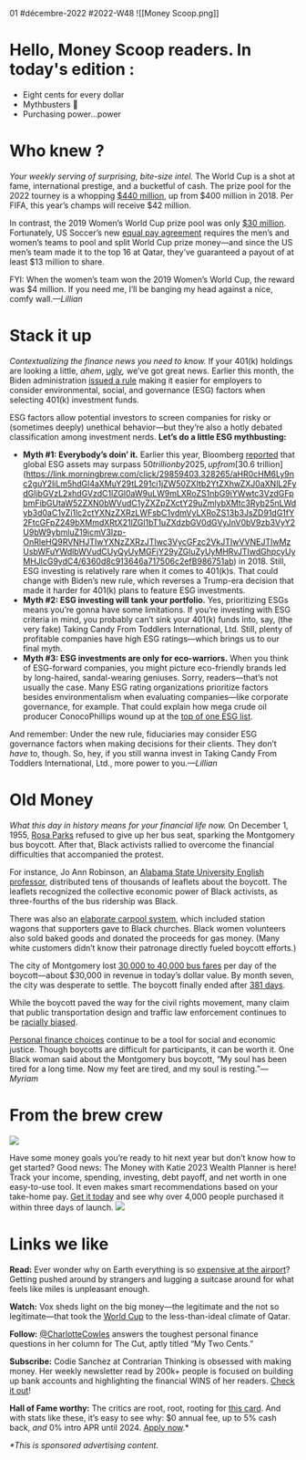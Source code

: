 01 #décembre-2022 #2022-W48
![[Money Scoop.png]]

# Hello, Money Scoop readers. In today's edition :
-   Eight cents for every dollar
-   Mythbusters 👻
-   Purchasing power…power
# Who knew ?
_Your weekly serving of surprising, bite-size intel._
The World Cup is a shot at fame, international prestige, and a bucketful of cash. The prize pool for the 2022 tourney is a whopping [$440 million](https://link.morningbrew.com/click/29859403.328265/aHR0cHM6Ly93d3cuZmlmYS5jb20vdG91cm5hbWVudHMvbWVucy93b3JsZGN1cC9xYXRhcjIwMjIvbmV3cy9maWZhLXByZXNpZGVudC13ZWxjb21lcy1wYXJ0aWNpcGFudHMtdG8tdGVhbS1zZW1pbmFyP3V0bV9jYW1wYWlnbj1tcyZ1dG1fbWVkaXVtPW5ld3NsZXR0ZXImdXRtX3NvdXJjZT1tb3JuaW5nX2JyZXc/6360d8c913646a717506c2efBace7cdf1), up from $400 million in 2018. Per FIFA, this year’s champs will receive $42 million.

In contrast, the 2019 Women’s World Cup prize pool was only [$30 million](https://link.morningbrew.com/click/29859403.328265/aHR0cHM6Ly93d3cuY25iYy5jb20vMjAxOS8wNi8wNy90aGUtMjAxOS13b21lbnMtd29ybGQtY3VwLXByaXplLW1vbmV5LWlzLTMwLW1pbGxpb24uaHRtbD91dG1fY2FtcGFpZ249bXMmdXRtX21lZGl1bT1uZXdzbGV0dGVyJnV0bV9zb3VyY2U9bW9ybmluZ19icmV3/6360d8c913646a717506c2efB106a9fde). Fortunately, US Soccer’s new [equal pay agreement](https://link.morningbrew.com/click/29859403.328265/aHR0cHM6Ly93d3cubnl0aW1lcy5jb20vMjAyMi8wNS8xOC9zcG9ydHMvc29jY2VyL3VzLXNvY2Nlci1lcXVhbC1wYXktZGVhbC5odG1sP3V0bV9jYW1wYWlnbj1tcyZ1dG1fbWVkaXVtPW5ld3NsZXR0ZXImdXRtX3NvdXJjZT1tb3JuaW5nX2JyZXc/6360d8c913646a717506c2efBb5eddcf3) requires the men’s and women’s teams to pool and split World Cup prize money—and since the US men’s team made it to the top 16 at Qatar, they’ve guaranteed a payout of at least $13 million to share.

FYI: When the women’s team won the 2019 Women’s World Cup, the reward was $4 million. If you need me, I’ll be banging my head against a nice, comfy wall._—Lillian_
# Stack it up
_Contextualizing the finance news you need to know._
If your 401(k) holdings are looking a little, _ahem_, [ugly](https://link.morningbrew.com/click/29859403.328265/aHR0cHM6Ly93d3cubW9ybmluZ2JyZXcuY29tL21vbmV5LXNjb29wL3N0b3JpZXMvMjAyMi8wNy8yNS93aG8teW91LWNhbGxpbi11Z2x5P3V0bV9jYW1wYWlnbj1tcyZ1dG1fbWVkaXVtPW5ld3NsZXR0ZXImdXRtX3NvdXJjZT1tb3JuaW5nX2JyZXcmbWlkPTIzMGRmNzAyNDdkOTY2NmQwMzQwOTgwOWNlNTE2NGRk/6360d8c913646a717506c2efB0e27b8d5)_,_ we’ve got great news. Earlier this month, the Biden administration [issued a rule](https://link.morningbrew.com/click/29859403.328265/aHR0cHM6Ly93d3cuZG9sLmdvdi9hZ2VuY2llcy9lYnNhL2Fib3V0LWVic2Evb3VyLWFjdGl2aXRpZXMvcmVzb3VyY2UtY2VudGVyL2ZhY3Qtc2hlZXRzL2ZpbmFsLXJ1bGUtb24tcHJ1ZGVuY2UtYW5kLWxveWFsdHktaW4tc2VsZWN0aW5nLXBsYW4taW52ZXN0bWVudHMtYW5kLWV4ZXJjaXNpbmctc2hhcmVob2xkZXItcmlnaHRzP3V0bV9jYW1wYWlnbj1tcyZ1dG1fbWVkaXVtPW5ld3NsZXR0ZXImdXRtX3NvdXJjZT1tb3JuaW5nX2JyZXc/6360d8c913646a717506c2efBb4f93b44) making it easier for employers to consider environmental, social, and governance (ESG) factors when selecting 401(k) investment funds.

ESG factors allow potential investors to screen companies for risky or (sometimes deeply) unethical behavior—but they’re also a hotly debated classification among investment nerds. **Let’s do a little ESG mythbusting:**

-   **Myth #1: Everybody’s doin’ it.** Earlier this year, Bloomberg [reported](https://link.morningbrew.com/click/29859403.328265/aHR0cHM6Ly93d3cuYmxvb21iZXJnLmNvbS9jb21wYW55L3ByZXNzL2VzZy1tYXktc3VycGFzcy00MS10cmlsbGlvbi1hc3NldHMtaW4tMjAyMi1idXQtbm90LXdpdGhvdXQtY2hhbGxlbmdlcy1maW5kcy1ibG9vbWJlcmctaW50ZWxsaWdlbmNlLz91dG1fY2FtcGFpZ249bXMmdXRtX21lZGl1bT1uZXdzbGV0dGVyJnV0bV9zb3VyY2U9bW9ybmluZ19icmV3/6360d8c913646a717506c2efB97819963) that global ESG assets may surpass $50 trillion by 2025, up from [$30.6 trillion](https://link.morningbrew.com/click/29859403.328265/aHR0cHM6Ly9nc2guY2liLm5hdGl4aXMuY29tL291ci1jZW50ZXItb2YtZXhwZXJ0aXNlL2FydGljbGVzL2xhdGVzdC1lZGl0aW9uLW9mLXRoZS1nbG9iYWwtc3VzdGFpbmFibGUtaW52ZXN0bWVudC1yZXZpZXctY29uZmlybXMtc3Ryb25nLWdyb3d0aC1vZi1lc2ctYXNzZXRzLWFsbC1vdmVyLXRoZS13b3JsZD91dG1fY2FtcGFpZ249bXMmdXRtX21lZGl1bT1uZXdzbGV0dGVyJnV0bV9zb3VyY2U9bW9ybmluZ19icmV3Izp-OnRleHQ9RVNHJTIwYXNzZXRzJTIwc3VycGFzc2VkJTIwVVNEJTIwMzUsbWFuYWdlbWVudCUyQyUyMGFjY29yZGluZyUyMHRvJTIwdGhpcyUyMHJlcG9ydC4/6360d8c913646a717506c2efB986751ab) in 2018. Still, ESG investing is relatively rare when it comes to 401(k)s. That could change with Biden’s new rule, which reverses a Trump-era decision that made it harder for 401(k) plans to feature ESG investments.
-   **Myth #2: ESG investing will tank your portfolio.** Yes, prioritizing ESGs means you’re gonna have some limitations. If you’re investing with ESG criteria in mind, you probably can’t sink your 401(k) funds into, say, (the very fake) Taking Candy From Toddlers International, Ltd. Still, plenty of profitable companies have high ESG ratings—which brings us to our final myth.
-   **Myth #3: ESG investments are only for eco-warriors.** When you think of ESG-forward companies, you might picture eco-friendly brands led by long-haired, sandal-wearing geniuses. Sorry, readers—that’s not usually the case. Many ESG rating organizations prioritize factors besides environmentalism when evaluating companies—like corporate governance, for example. That could explain how mega crude oil producer ConocoPhillips wound up at the [top of one ESG list](https://link.morningbrew.com/click/29859403.328265/aHR0cHM6Ly93d3cuaW52ZXN0b3JzLmNvbS9uZXdzL2VzZy1jb21wYW5pZXMtbGlzdC10b3AtMTAwLWVzZy1zdG9ja3MtMjAyMi8_dXRtX2NhbXBhaWduPW1zJnV0bV9tZWRpdW09bmV3c2xldHRlciZ1dG1fc291cmNlPW1vcm5pbmdfYnJldw/6360d8c913646a717506c2efB57d36b7a).

And remember: Under the new rule, fiduciaries may consider ESG governance factors when making decisions for their clients. They don’t *have* to, though. So, hey, if you still wanna invest in Taking Candy From Toddlers International, Ltd., more power to you._—Lillian_
# Old Money
_What this day in history means for your financial life now._
On December 1, 1955, [Rosa Parks](https://link.morningbrew.com/click/29859403.328265/aHR0cHM6Ly93d3cuYXJjaGl2ZXMuZ292L2VkdWNhdGlvbi9sZXNzb25zL3Jvc2EtcGFya3M_dXRtX2NhbXBhaWduPW1zJnV0bV9tZWRpdW09bmV3c2xldHRlciZ1dG1fc291cmNlPW1vcm5pbmdfYnJldw/6360d8c913646a717506c2efB0e235a2b) refused to give up her bus seat, sparking the Montgomery bus boycott. After that, Black activists rallied to overcome the financial difficulties that accompanied the protest.

For instance, Jo Ann Robinson, an [Alabama State University English professor](https://link.morningbrew.com/click/29859403.328265/aHR0cHM6Ly93d3cuYWxhc3UuZWR1L2FzdS1ob2xkcy1kZWRpY2F0aW9uLWNlcmVtb255LWpvLWFubi1yb2JpbnNvbi1oYWxsP3V0bV9jYW1wYWlnbj1tcyZ1dG1fbWVkaXVtPW5ld3NsZXR0ZXImdXRtX3NvdXJjZT1tb3JuaW5nX2JyZXc/6360d8c913646a717506c2efB48f96cd8), distributed tens of thousands of leaflets about the boycott. The leaflets recognized the collective economic power of Black activists, as three-fourths of the bus ridership was Black.

There was also an [elaborate carpool system](https://link.morningbrew.com/click/29859403.328265/aHR0cHM6Ly93d3cuc21pdGhzb25pYW5tYWcuY29tL2hpc3RvcnkvaG93LWF1dG9tb2JpbGVzLWhlbHBlZC1wb3dlci1jaXZpbC1yaWdodHMtbW92ZW1lbnQtMTgwOTc0MzAwLz91dG1fY2FtcGFpZ249bXMmdXRtX21lZGl1bT1uZXdzbGV0dGVyJnV0bV9zb3VyY2U9bW9ybmluZ19icmV3Izp-OnRleHQ9QXV0b21vYmlsZXMlMjBoZWxwZWQlMjBmdWVsJTIwdGhlJTIwR3JlYXQsb2YlMjB3aGljaCUyMHRoZXklMjBwdXJjaGFzZWQlMjBuZXcu/6360d8c913646a717506c2efB8a347094), which included station wagons that supporters gave to Black churches. Black women volunteers also sold baked goods and donated the proceeds for gas money. (Many white customers didn’t know their patronage directly fueled boycott efforts.)

The city of Montgomery lost [30,000 to 40,000 bus fares](https://link.morningbrew.com/click/29859403.328265/aHR0cHM6Ly93d3cubnBzLmdvdi9hcnRpY2xlcy9tb250Z29tZXJ5LWJ1cy1ib3ljb3R0Lmh0bT91dG1fY2FtcGFpZ249bXMmdXRtX21lZGl1bT1uZXdzbGV0dGVyJnV0bV9zb3VyY2U9bW9ybmluZ19icmV3/6360d8c913646a717506c2efB52826a30) per day of the boycott—about $30,000 in revenue in today’s dollar value. By month seven, the city was desperate to settle. The boycott finally ended after [381 days](https://link.morningbrew.com/click/29859403.328265/aHR0cHM6Ly93d3cud2VzbGV5YW4uZWR1L21say9wb3N0ZXJzL3Jvc2FwYXJrcy5odG1sP3V0bV9jYW1wYWlnbj1tcyZ1dG1fbWVkaXVtPW5ld3NsZXR0ZXImdXRtX3NvdXJjZT1tb3JuaW5nX2JyZXc/6360d8c913646a717506c2efBfc1e2ece).

While the boycott paved the way for the civil rights movement, many claim that public transportation design and traffic law enforcement continues to be [racially biased](https://link.morningbrew.com/click/29859403.328265/aHR0cHM6Ly9raW5kZXIucmljZS5lZHUvdXJiYW5lZGdlL3JhY2lzbS1oYXMtc2hhcGVkLXB1YmxpYy10cmFuc2l0LWFuZC1pdHMtcmlkZGxlZC1pbmVxdWl0aWVzP3V0bV9jYW1wYWlnbj1tcyZ1dG1fbWVkaXVtPW5ld3NsZXR0ZXImdXRtX3NvdXJjZT1tb3JuaW5nX2JyZXc/6360d8c913646a717506c2efB0a60b8e6).

[Personal finance choices](https://link.morningbrew.com/click/29859403.328265/aHR0cHM6Ly93d3cubW9ybmluZ2JyZXcuY29tL21vbmV5LXNjb29wL3N0b3JpZXMvMjAyMi8xMS8wMS9jYXN0LXlvdXItZG9sbGFycz91dG1fY2FtcGFpZ249bXMmdXRtX21lZGl1bT1uZXdzbGV0dGVyJnV0bV9zb3VyY2U9bW9ybmluZ19icmV3Jm1pZD0yMzBkZjcwMjQ3ZDk2NjZkMDM0MDk4MDljZTUxNjRkZA/6360d8c913646a717506c2efB21b84ab7) continue to be a tool for social and economic justice. Though boycotts are difficult for participants, it can be worth it. One Black woman said about the Montgomery bus boycott, “My soul has been tired for a long time. Now my feet are tired, and my soul is resting.”_—Myriam_
# From the brew crew
![](https://ci3.googleusercontent.com/proxy/KDdfWGqrbC2a8nokMsxAH_w_98IkGdMJd4Js9nSCOjnUoVxMdPGDj6rikQLw3DZpzScZmdrpqdCk3fYydHzRucNVCis41RfOUvmMGphTgwJv5tCtg41UuqITMVXAim5VXvN8HDyi6RDU7z1qDRMtZwke9rXcdkDjKBDSaW3Jnba6-xL5P59kYRt9KLrJwT0uGQ=s0-d-e1-ft#https://cdn.sanity.io/images/bl383u0v/production/def1d9726153b7185df8c69cf9d345147bef9bce-2500x1680.png?w=670&q=70&auto=format)

Have some money goals you’re ready to hit next year but don’t know how to get started? Good news: The Money with Katie 2023 Wealth Planner is here! Track your income, spending, investing, debt payoff, and net worth in one easy-to-use tool. It even makes smart recommendations based on your take-home pay. [Get it today](https://link.morningbrew.com/click/29859403.328265/aHR0cHM6Ly9zaG9wLm1vcm5pbmdicmV3LmNvbS9wcm9kdWN0cy8yMDIzLW1vbmV5LXdpdGgta2F0aWUtd2VhbHRoLXBsYW5uZXI_dmFyaWFudD00MzYwNzYyODc3NTY0NCZ1dG1fY2FtcGFpZ249bXNfMTEyODIyJnV0bV9jb250ZW50PXNlY29uZGFyeSZtaWQ9MjMwZGY3MDI0N2Q5NjY2ZDAzNDA5ODA5Y2U1MTY0ZGQ/6360d8c913646a717506c2efBafb9c3c7) and see why over 4,000 people purchased it within three days of launch. ![](https://ci6.googleusercontent.com/proxy/radu9tjs2qgbV009tyehkiZ4he54JybdVf1C9mB1foJP7S387cxGAw4UcS4muCTGHgL0uR-mcTDe0of1XGpgokLumoFDmQ-Qn029XPW_PnqhZXDriDDdWSa4OMNS6d5Ge-U9rW3yy19JUNJHA-450iw=s0-d-e1-ft#https://emojipedia-us.s3.dualstack.us-west-1.amazonaws.com/thumbs/120/apple/237/eyes_1f440.png)
# Links we like
**Read:** Ever wonder why on Earth everything is so [expensive at the airport](https://link.morningbrew.com/click/29859403.328265/aHR0cHM6Ly93d3cudm94LmNvbS8yMzQ2MDk2NS9haXJwb3J0LXJlc3RhdXJhbnQtZmxpZ2h0LXByaWNlcy1sb3VuZ2UtYmFyLWV4cGVuc2l2ZT91dG1fY2FtcGFpZ249bXMmdXRtX21lZGl1bT1uZXdzbGV0dGVyJnV0bV9zb3VyY2U9bW9ybmluZ19icmV3/6360d8c913646a717506c2efB5cb3af51)? Getting pushed around by strangers and lugging a suitcase around for what feels like miles is unpleasant enough.

**Watch:** Vox sheds light on the big money—the legitimate and the not so legitimate—that took the [World Cup](https://link.morningbrew.com/click/29859403.328265/aHR0cHM6Ly93d3cueW91dHViZS5jb20vd2F0Y2g_dj1CbEtWZkpnNGhIRQ/6360d8c913646a717506c2efBc2abd7e3) to the less-than-ideal climate of Qatar.

**Follow:** [@CharlotteCowles](https://link.morningbrew.com/click/29859403.328265/aHR0cHM6Ly90d2l0dGVyLmNvbS9DaGFybG90dGVDb3dsZXM_dXRtX2NhbXBhaWduPW1zJnV0bV9tZWRpdW09bmV3c2xldHRlciZ1dG1fc291cmNlPW1vcm5pbmdfYnJldw/6360d8c913646a717506c2efB29de561d) answers the toughest personal finance questions in her column for The Cut, aptly titled “My Two Cents.”

**Subscribe:** Codie Sanchez at Contrarian Thinking is obsessed with making money. Her weekly newsletter read by 200k+ people is focused on building up bank accounts and highlighting the financial WINS of her readers. [Check it out](https://link.morningbrew.com/click/29859403.328265/aHR0cHM6Ly9jb250cmFyaWFudGhpbmtpbmcuY28vam9pbi8_dXRtX3NvdXJjZT1uZXdzbGV0ZXImdXRtX21lZGl1bT1lbWFpbCZ1dG1fY2FtcGFpZ249bW9uZXlzY29vcCZ1dG1fY29udGVudD0xMi0x/6360d8c913646a717506c2efB5e93b587)!

**Hall of Fame worthy:** The critics are root, root, rooting for [this card](https://link.morningbrew.com/click/29859403.328265/aHR0cHM6Ly93d3cuZm9vbC5jb20vdGhlLWFzY2VudC9jcmVkaXQtY2FyZHMvbGFuZGluZy9kaXNjb3Zlci1pdC1jYXNoLWJhY2stcmV2aWV3LXYyLWNzci8_dXRtX3NpdGU9dGhlYXNjZW50JnV0bV9jYW1wYWlnbj10YS1jYy1jby1tYi1kaXNjYi0xMjAxMjAyMi01LW5hLW1zJnV0bV9tZWRpdW09Y3BjJnV0bV9zb3VyY2U9bWI/6360d8c913646a717506c2efBc9573ad8). And with stats like these, it’s easy to see why: $0 annual fee, up to 5% cash back, _and_ 0% intro APR until 2024. [Apply now](https://link.morningbrew.com/click/29859403.328265/aHR0cHM6Ly93d3cuZm9vbC5jb20vdGhlLWFzY2VudC9jcmVkaXQtY2FyZHMvbGFuZGluZy9kaXNjb3Zlci1pdC1jYXNoLWJhY2stcmV2aWV3LXYyLWNzci8_dXRtX3NpdGU9dGhlYXNjZW50JnV0bV9jYW1wYWlnbj10YS1jYy1jby1tYi1kaXNjYi0xMjAxMjAyMi01LW5hLW1zJnV0bV9tZWRpdW09Y3BjJnV0bV9zb3VyY2U9bWI/6360d8c913646a717506c2efCc9573ad8).*

_*This is sponsored advertising content._